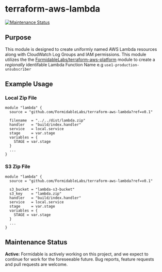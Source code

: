 # terraform-aws-lambda

[![Maintenance Status][maintenance-image]](#maintenance-status)

## Purpose

This module is designed to create uniformly named AWS Lambda resources along with CloudWatch Log Groups and IAM permissions. This module utilizes the the [FormidableLabs/terraform-aws-platform](https://github.com/FormidableLabs/terraform-aws-platform) module to create a _regionally_ identifable Lambda Function Name e.g `use1-production-unsubscriber`

## Example Usage

### Local Zip File

```
module "lambda" {
  source = "github.com/FormidableLabs/terraform-aws-lambda?ref=v0.1"

  filename  = "../../dist/lambda.zip"
  handler   = "build/index.handler"
  service   = local.service
  stage     = var.stage
  variables = {
    STAGE = var.stage
  }
  ...
}
```

### S3 Zip File

```
module "lambda" {
  source = "github.com/FormidableLabs/terraform-aws-lambda?ref=v0.1"

  s3_bucket = "lambda-s3-bucket"
  s3_key    = "lambda.zip"
  handler   = "build/index.handler"
  service   = local.service
  stage     = var.stage
  variables = {
    STAGE = var.stage
  }
  ...
}
```

[maintenance-image]: https://img.shields.io/badge/maintenance-active-green.svg?color=brightgreen&style=flat

## Maintenance Status

**Active:** Formidable is actively working on this project, and we expect to continue for work for the foreseeable future. Bug reports, feature requests and pull requests are welcome.
